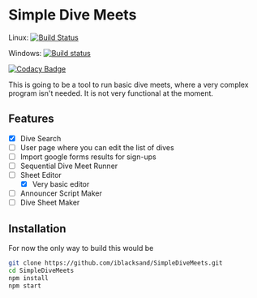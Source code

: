 # Simple Dive Meets

Linux: [![Build Status](https://travis-ci.org/iblacksand/SimpleDiveMeets.svg?branch=master)](https://travis-ci.org/iblacksand/SimpleDiveMeets)

Windows: [![Build status](https://ci.appveyor.com/api/projects/status/h3sjba5d46oyrugq?svg=true)](https://ci.appveyor.com/project/iblacksand/simpledivemeets)

[![Codacy Badge](https://api.codacy.com/project/badge/Grade/70cdb2eca87f47508172bd14faf7fe6c)](https://www.codacy.com/app/elizarrj27/SimpleDiveMeets?utm_source=github.com&amp;utm_medium=referral&amp;utm_content=iblacksand/SimpleDiveMeets&amp;utm_campaign=Badge_Grade)

This is going to be a tool to run basic dive meets, where a very complex program isn't needed. It is not very functional at the moment.

## Features 

- [x] Dive Search
- [ ] User page where you can edit the list of dives
- [ ] Import google forms results for sign-ups
- [ ] Sequential Dive Meet Runner
- [ ] Sheet Editor
    - [x] Very basic editor
- [ ] Announcer Script Maker
- [ ] Dive Sheet Maker

## Installation

For now the only way to build this would be

```bash
git clone https://github.com/iblacksand/SimpleDiveMeets.git
cd SimpleDiveMeets
npm install
npm start
```
